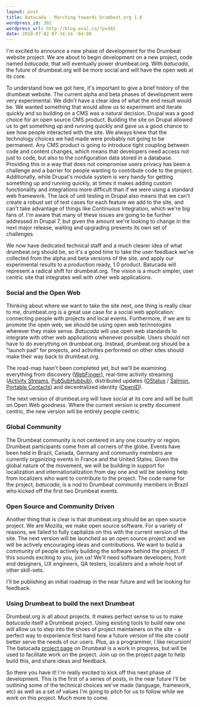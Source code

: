 ```yaml
--- 
layout: post
title: Batucada - Marching towards Drumbeat.org 1.0
wordpress_id: 382
wordpress_url: http://blog.eval.ca/?p=382
date: 2010-07-02 07:34:14 -04:00
---
```

I'm excited to announce a new phase of development for the Drumbeat website project. We are about to begin development on a new project, code named <em>batucada</em>, that will eventually power drumbeat.org. With <em>batucada</em>, the future of drumbeat.org will be more social and will have the open web at its core.

To understand how we got here, it's important to give a brief history of the drumbeat website. The current alpha and beta phases of development were very experimental. We didn't have a clear idea of what the end result would be. We wanted something that would allow us to experiment and iterate quickly and so building on a CMS was a natural decision. Drupal was a good choice for an open source CMS product. Building the site on Drupal allowed us to get something up and running quickly and gave us a good chance to see how people interacted with the site. We always knew that the technology choices we had made were probably not going to be permanent. Any CMS product is going to introduce tight coupling between code and content changes, which means that developers need access not just to code, but also to the configuration data stored in a database. Providing this in a way that does not compromise users privacy has been a challenge and a barrier for people wanting to contribute code to the project. Additionally, while Drupal's module system is very handy for getting something up and running quickly, at times it makes adding custom functionality and integrations more difficult than if we were using a standard web framework. The lack of unit testing in Drupal also means that we can't create a robust set of test cases for each feature we add to the site, and can't take advantage of things like Continuous Integration, which we're big fans of. I'm aware that many of these issues are going to be further addressed in Drupal 7, but given the amount we're looking to change in the next major release, waiting and upgrading presents its own set of challenges.

We now have dedicated technical staff and a much clearer idea of what drumbeat.org should be, so it's a good time to take the user feedback we've collected from the alpha and beta versions of the site, and apply our experimental results to a production ready, 1.0 product. Batucada will represent a radical shift for drumbeat.org. The vision is a much simpler, user centric site that integrates well with other web applications.
<h3>Social and the Open Web</h3>
Thinking about where we want to take the site next, one thing is really clear to me, drumbeat.org is a great use case for a social web application: connecting people with projects and local events. Furthermore, if we are to promote the open web, we should be using open web technologies wherever they make sense. <em>Batucada </em>will use open web standards to integrate with other web applications whenever possible. Users should not have to do everything on drumbeat.org. Instead, drumbeat.org should be a "launch pad" for projects, and activities performed on other sites should make their way back to drumbeat.org.

The road-map hasn't been completed yet, but we'll be examining everything from discovery (<a title="WebFinger" href="http://code.google.com/p/webfinger/">WebFinger</a>), real-time activity streaming (<a title="Activity Streams" href="http://activitystrea.ms/">Activity Streams</a>, <a title="PubSubHubbub" href="http://code.google.com/p/pubsubhubbub/">PubSubHubbub</a>), distributed updates (<a title="OStatus" href="http://ostatus.org/">OStatus</a> / <a title="Salmon Protocol" href="http://www.salmon-protocol.org/">Salmon</a>, <a title="Portable Contacts" href="http://portablecontacts.net/">Portable Contacts</a>) and decentralized identity (<a title="The OpenId Foundation" href="http://openid.net/">OpenID</a>).

The next version of drumbeat.org will have social at its core and will be built on Open Web goodness. Where the current version is pretty document centric, the new version will be entirely people centric.
<h3>Global Community</h3>
The Drumbeat community is not centered in any one country or region. Drumbeat participants come from all corners of the globe. Events have been held in Brazil, Canada, Germany and community members are currently organizing events in France and the United States. Given the global nature of the movement, we will be building in support for localization and internationalization from day one and will be seeking help from localizers who want to contribute to the project. The code name for the project, <em>batucada</em>, is a nod to Drumbeat community members in Brazil who kicked off the first two Drumbeat events.
<h3>Open Source and Community Driven</h3>
Another thing that is clear is that drumbeat.org should be an open source project. We are Mozilla, we make open source software. For a variety of reasons, we failed to fully capitalize on this with the current version of the site. The next version will be launched as an open source project and we will be actively encouraging ideas and contributions. We want to build a community of people actively building the software behind the project. If this sounds exciting to you, join us! We'll need software developers, front end designers, UX engineers, QA testers, localizers and a whole host of other skill-sets.

I'll be publishing an initial roadmap in the near future and will be looking for feedback.
<h3>Using Drumbeat to build the next Drumbeat</h3>
Drumbeat.org is all about projects. It makes perfect sense to us to make <em>batucada </em>itself a Drumbeat project. Using existing tools to build new one will allow us to step into the shoes of project maintainers on the site - a perfect way to experience first hand how a future version of the site could better serve the needs of our users. Plus, as a programmer, I like recursion! The batucada <a title="Batucada" href="http://www.drumbeat.org/project/batucada">project page</a> on Drumbeat is a work in progress, but will be used to facilitate work on the project. Join up on the project page to help build this, and share ideas and feedback.

So there you have it! I'm really excited to kick off this next phase of development. This is the first of a series of posts, in the near future I'll be outlining some of the technical choices we've made (language, framework, etc) as well as a set of values I'm going to pitch for us to follow while we work on this project. Much more to come.
